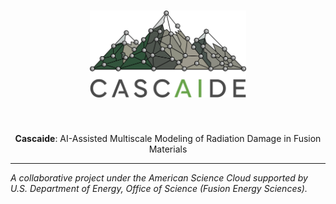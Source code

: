 <h1 align="center">
<img src="https://raw.githubusercontent.com/cascaide-project/cascaide/main/doc/cascaide_logo.svg" width="250">
</h1><br>

<p align="center">
<b>Cascaide</b>: AI-Assisted Multiscale Modeling of Radiation Damage in Fusion Materials
</p>

---
*A collaborative project under the American Science Cloud supported by U.S.
Department of Energy, Office of Science (Fusion Energy Sciences).*
